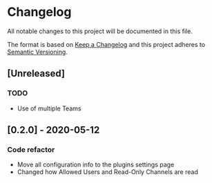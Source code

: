 # Changelog
All notable changes to this project will be documented in this file.

The format is based on [Keep a Changelog](http://keepachangelog.com/en/1.0.0/)
and this project adheres to [Semantic Versioning](http://semver.org/spec/v2.0.0.html).

## [Unreleased]
### TODO
- Use of multiple Teams

## [0.2.0] - 2020-05-12
### Code refactor
- Move all configuration info to the plugins settings page
- Changed how Allowed Users and Read-Only Channels are read
